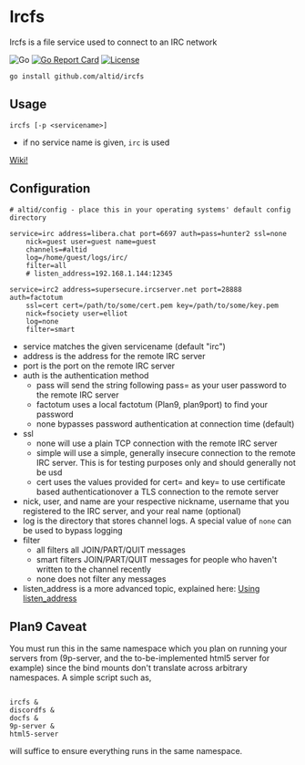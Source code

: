 # Ircfs

Ircfs is a file service used to connect to an IRC network

![Go](https://github.com/altid/ircfs/workflows/Go/badge.svg) [![Go Report Card](https://goreportcard.com/badge/github.com/altid/ircfs)](https://goreportcard.com/report/github.com/altid/ircfs) [![License](http://img.shields.io/:license-mit-blue.svg)](http://doge.mit-license.org)

`go install github.com/altid/ircfs`

## Usage

`ircfs [-p <servicename>]`

 - if no service name is given, `irc` is used

[Wiki!](https://github.com/altid/ircfs/wiki)

## Configuration

```
# altid/config - place this in your operating systems' default config directory

service=irc address=libera.chat port=6697 auth=pass=hunter2 ssl=none
	nick=guest user=guest name=guest
	channels=#altid
	log=/home/guest/logs/irc/
	filter=all
	# listen_address=192.168.1.144:12345

service=irc2 address=supersecure.ircserver.net port=28888 auth=factotum
	ssl=cert cert=/path/to/some/cert.pem key=/path/to/some/key.pem
	nick=fsociety user=elliot
	log=none
	filter=smart
``` 

 - service matches the given servicename (default "irc")
 - address is the address for the remote IRC server
 - port is the port on the remote IRC server
 - auth is the authentication method
   - pass will send the string following pass= as your user password to the remote IRC server
   - factotum uses a local factotum (Plan9, plan9port) to find your password
   - none bypasses password authentication at connection time (default)
 - ssl
   - none will use a plain TCP connection with the remote IRC server
   - simple will use a simple, generally insecure connection to the remote IRC server. This is for testing purposes only and should generally not be usd
   - cert uses the values provided for cert= and key= to use certificate based authenticationover a TLS connection to the remote server
 - nick, user, and name are your respective nickname, username that you registered to the IRC server, and your real name (optional)
 - log is the directory that stores channel logs. A special value of `none` can be used to bypass logging
 - filter
   - all filters all JOIN/PART/QUIT messages
   - smart filters JOIN/PART/QUIT messages for people who haven't written to the channel recently
   - none does not filter any messages
 - listen_address is a more advanced topic, explained here: [Using listen_address](https://altid.github.io/using-listen-address.html)

## Plan9 Caveat

You must run this in the same namespace which you plan on running your servers from (9p-server, and the to-be-implemented html5 server for example) since the bind mounts don't translate across arbitrary namespaces. A simple script such as, 


```

ircfs &
discordfs &
docfs &
9p-server &
html5-server

```

will suffice to ensure everything runs in the same namespace.
